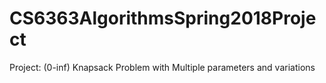 # CS6363AlgorithmsSpring2018Project
Project: (0-inf) Knapsack Problem with Multiple parameters and variations
